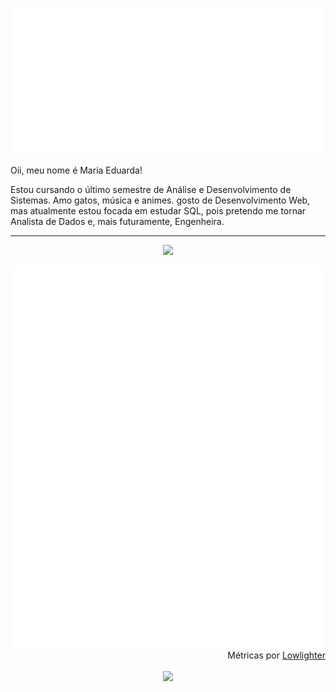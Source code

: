 <p align="center">
  <img src="metrics.classic.svg"  alt=Metrics />
</p>
<div>
  Oii, meu nome é Maria Eduarda!
<p>Estou cursando o último semestre de Análise e Desenvolvimento de Sistemas. 
Amo gatos, música e animes.
gosto de Desenvolvimento Web, mas atualmente estou focada em estudar SQL, pois pretendo me tornar Analista de Dados e, mais futuramente, Engenheira.</p>
</div>
<hr>

<p align="center">
  <a href="https://skillicons.dev">
    <img src="https://skillicons.dev/icons?i=git,github,html,css,js,py,mysql,notion,windows" />
  </a>
</p>

<div>
<img align= "right" src="metrics.plugin.languages.svg"/>
<img align= "left" src= "metrics.plugin.anilist.svg" />
<img align= "right" src="metrics.plugin.habits.facts.svg"/>
</div>

<div align="right">
<p> Métricas por <a href="https://github.com/lowlighter/metrics">Lowlighter</a></p>
</div>


<div align="center">
  <img align="center" src="https://i.pinimg.com/736x/65/cc/b5/65ccb5262f350d3b5c943bc0db0fcf0f.jpg"/>
</div>
